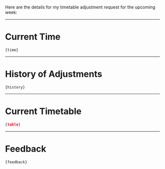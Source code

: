 Here are the details for my timetable adjustment request for the upcoming week:

---

# Current Time
```
{time}
```

---

# History of Adjustments
```
{history}
```

---

# Current Timetable
```json
{table}
```

---

# Feedback
```
{feedback}
```
